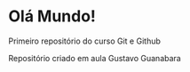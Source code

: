# Olá Mundo!
 Primeiro repositório do curso Git e Github

Repositório criado em aula Gustavo Guanabara